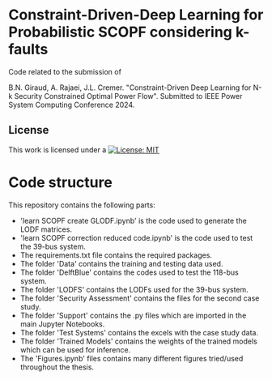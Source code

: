 # Constraint-Driven-Deep Learning for Probabilistic SCOPF considering k-faults

Code related to the submission of

B.N. Giraud, A. Rajaei, J.L. Cremer. "Constraint-Driven Deep Learning for N-k Security Constrained Optimal Power Flow". Submitted to IEEE Power System Computing Conference 2024.

## License
   
This work is licensed under a
[![License: MIT](https://img.shields.io/badge/License-MIT-yellow.svg)](https://opensource.org/licenses/MIT)

# Code structure

This repository contains the following parts:

- 'learn SCOPF create GLODF.ipynb' is the code used to generate the LODF matrices.
- 'learn SCOPF correction reduced code.ipynb' is the code used to test the 39-bus system.
- The requirements.txt file contains the required packages.
- The folder 'Data' contains the training and testing data used. 
- The folder 'DelftBlue' contains the codes used to test the 118-bus system.
- The folder 'LODFS' contains the LODFs used for the 39-bus system.
- The folder 'Security Assessment' contains the files for the second case study.
- The folder 'Support' contains the .py files which are imported in the main Jupyter Notebooks.
- The folder 'Test Systems' contains the excels with the case study data.
- The folder 'Trained Models' contains the weights of the trained models which can be used for inference.
- The 'Figures.ipynb' files contains many different figures tried/used throughout the thesis.
